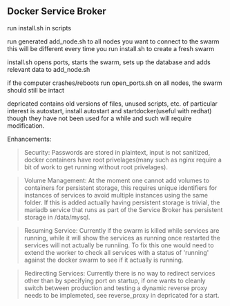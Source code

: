 ## Docker Service Broker

run install.sh in scripts

run generated add_node.sh to all nodes you want to connect to the swarm
this will be different every time you run install.sh to create a fresh swarm

install.sh opens ports, starts the swarm, sets up the database and adds relevant data to add_node.sh

if the computer crashes/reboots run open_ports.sh on all nodes, the swarm should still be intact


depricated contains old versions of files, unused scripts, etc. of particular interest is autostart, install autostart and startdocker(useful with redhat) though they have not been used for a while and such will require modification.


Enhancements:

>Security: Passwords are stored in plaintext, input is not sanitized, docker containers have root privelages(many such as nginx require a bit of work to get running without root privelages).

>Volume Management: At the moment one cannot add volumes to containers for persistent storage, this requires unique identifiers for instances of services to avoid multiple instances using the same folder. If this is added actually having persistent storage is trivial, the mariadb service that runs as part of the Service Broker has persistent storage in /data/mysql.

>Resuming Service: Currently if the swarm is killed while services are running, while it will show the services as running once restarted the services will not actually be runniing. To fix this one would need to extend the worker to check all services with a status of 'running' against the docker swarm to see if it actually is running.

>Redirecting Services: Currently there is no way to redirect services other than by specifying port on startup, if one wants to cleanly switch between production and testing a dynamic reverse proxy needs to be implemeted, see reverse_proxy in depricated for a start.
